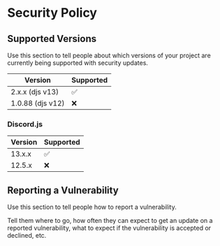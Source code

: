 # Security Policy

## Supported Versions

Use this section to tell people about which versions of your project are
currently being supported with security updates.

| Version          | Supported          |
|------------------|--------------------|                
| 2.x.x  (djs v13) | :white_check_mark: |
| 1.0.88 (djs v12) | :x:                |

### Discord.js
| Version | Supported          |
|---------|--------------------|                
| 13.x.x  | :white_check_mark: |
| 12.5.x  | :x:                |

## Reporting a Vulnerability

Use this section to tell people how to report a vulnerability.

Tell them where to go, how often they can expect to get an update on a
reported vulnerability, what to expect if the vulnerability is accepted or
declined, etc.
